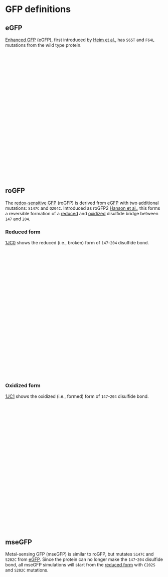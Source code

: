 # GFP definitions

## eGFP

[Enhanced GFP][2y0g] (eGFP), first introduced by [Heim et al.][egfp paper], has `S65T` and `F64L` mutations from the wild type protein.

<div
    style="height: 400px; width: 100%; position: relative;" class='viewer_3Dmoljs'
    data-pdb='2Y0G' data-backgroundalpha='0.0'
    data-select1='chain:A' data-style1='cartoon:color=spectrum'
    data-select2='resn:CRO' data-style2='cartoon:color=spectrum;stick'
    data-select3='resi:147' data-style3='cartoon:color=spectrum;stick'
    data-select4='resi:204' data-style4='cartoon:color=spectrum;stick'
    data-zoomto='chain:A'>
</div>

## roGFP

The [redox-sensitive GFP][rogfp paper] (roGFP) is derived from [eGFP](#egfp) with two additional mutations: `S147C` and `Q204C`.
Introduced as roGFP2 [Hanson et al.][rogfp paper], this forms a reversible formation of a [reduced][1jc0] and [oxidized][1jc1] disulfide bridge between `147` and `204`.

### Reduced form

[1JC0][1jc0] shows the reduced (i.e., broken) form of `147`-`204` disulfide bond.

<div
    style="height: 400px; width: 100%; position: relative;" class='viewer_3Dmoljs'
    data-pdb='1JC0' data-backgroundalpha='0.0'
    data-select1='chain:A' data-style1='cartoon:color=spectrum'
    data-select2='resn:CRO' data-style2='cartoon:color=spectrum;stick'
    data-select3='resi:147' data-style3='cartoon:color=spectrum;stick'
    data-select4='resi:204' data-style4='cartoon:color=spectrum;stick'
    data-select5='chain:B' data-style5=''
    data-select6='chain:C' data-style6=''
    data-zoomto='chain:A;resi:204'>
</div>

### Oxidized form

[1JC1][1jc1] shows the oxidized (i.e., formed) form of `147`-`204` disulfide bond.

<div
    style="height: 400px; width: 100%; position: relative;" class='viewer_3Dmoljs'
    data-pdb='1JC1' data-backgroundalpha='0.0'
    data-select1='chain:A' data-style1='cartoon:color=spectrum'
    data-select2='resn:CRO' data-style2='cartoon:color=spectrum;stick'
    data-select3='resi:147' data-style3='cartoon:color=spectrum;stick'
    data-select4='resi:204' data-style4='cartoon:color=spectrum;stick'
    data-select5='chain:B' data-style5=''
    data-select6='chain:C' data-style6=''
    data-zoomto='chain:A;resi:204'>
</div>

## mseGFP

Metal-sensing GFP (mseGFP) is similar to roGFP, but mutates `S147C` and `S202C` from [eGFP][2y0g].
Since the protein can no longer make the `147`-`204` disulfide bond, all mseGFP simulations will start from the [reduced form](#reduced-form) with `C202S` and `S202C` mutations.

<!-- LINKS -->

[egfp paper]: https://doi.org/10.1038/373663b0
[1jc0]: https://www.rcsb.org/structure/1jc0
[1jc1]: https://www.rcsb.org/structure/1jc1
[rogfp paper]: https://doi.org/10.1074/jbc.M312846200
[2y0g]: https://www.rcsb.org/structure/2y0g

<!-- SCRIPTS -->

<script src="https://3Dmol.org/build/3Dmol-min.js"></script>
<script src="https://3Dmol.org/build/3Dmol.ui-min.js"></script>
